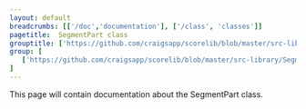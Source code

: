 ```yaml
---
layout: default
breadcrumbs: [['/doc','documentation'], ['/class', 'classes']]
pagetitle:  SegmentPart class
grouptitle: ['https://github.com/craigsapp/scorelib/blob/master/src-library', 'Source Code']
group: [ 
   ['https://github.com/craigsapp/scorelib/blob/master/src-library/SegmentPart.cpp', SegmentPart.cpp], 
]
---
```


This page will contain documentation about the SegmentPart class.


